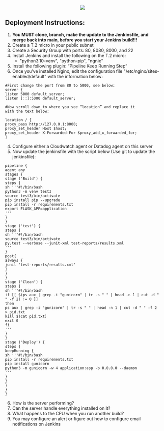 <p align="center">
<img src="https://github.com/kura-labs-org/kuralabs_deployment_1/blob/main/Kuralogo.png">
</p>

## Deployment Instructions:
1. **You MUST clone, branch, make the update to the Jenkinsfile, and merge back into main, before you start your Jenkins build!!!** 
2.  Create a T.2 micro in your public subnet
3. Create a Security Group with ports: 80, 8080, 8000, and 22
4. Install Jenkins and install the following on the T.2 micro:
    - "python3.10-venv", "python-pip", "ngnix" 
5. Install the following plugin: “Pipeline Keep Running Step”
6. Once you've installed Nginx, edit the configuration file "/etc/nginx/sites-enabled/default" with the information below:
```
#First change the port from 80 to 5000, see below:
server {
listen 5000 default_server;
listen [::]:5000 default_server;

#Now scroll down to where you see “location” and replace it
with the text below:

location / {
proxy_pass http://127.0.0.1:8000;
proxy_set_header Host $host;
proxy_set_header X-Forwarded-For $proxy_add_x_forwarded_for;
}

```
4. Configure either a Cloudwatch agent or Datadog agent on this server
5. Now update the jenkinsfile with the script below (Use git to update the jenkinsfile): 
```
pipeline {
agent any
stages {
stage ('Build') {
steps {
sh '''#!/bin/bash
python3 -m venv test3
source test3/bin/activate
pip install pip --upgrade
pip install -r requirements.txt
export FLASK_APP=application
'''
}
}
stage ('test') {
steps {
sh '''#!/bin/bash
source test3/bin/activate
py.test --verbose --junit-xml test-reports/results.xml
'''
}
post{
always {
junit 'test-reports/results.xml'
}
}
}
stage ('Clean') {
steps {
sh '''#!/bin/bash
if [[ $(ps aux | grep -i "gunicorn" | tr -s " " | head -n 1 | cut -d " " -f 2) != 0 ]]
then
ps aux | grep -i "gunicorn" | tr -s " " | head -n 1 | cut -d " " -f 2 > pid.txt
kill $(cat pid.txt)
exit 0
fi
'''
}
}
stage ('Deploy') {
steps {
keepRunning {
sh '''#!/bin/bash
pip install -r requirements.txt
pip install gunicorn
python3 -m gunicorn -w 4 application:app -b 0.0.0.0 --daemon
'''
}
}
}
}
}
```
6. How is the server performing?
7. Can the server handle everything installed on it?
8. What happens to the CPU when you run another build?
9. You may configure an alert or figure out how to configure email notifications on Jenkins
